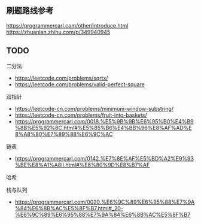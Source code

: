 ## 刷题路线参考
https://programmercarl.com/other/introduce.html
https://zhuanlan.zhihu.com/p/349940945

## TODO
二分法  
- https://leetcode.com/problems/sqrtx/
- https://leetcode.com/problems/valid-perfect-square
  
双指针  
- https://leetcode-cn.com/problems/minimum-window-substring/
- https://leetcode-cn.com/problems/fruit-into-baskets/
- https://programmercarl.com/0018.%E5%9B%9B%E6%95%B0%E4%B9%8B%E5%92%8C.html#%E5%85%B6%E4%BB%96%E8%AF%AD%E8%A8%80%E7%89%88%E6%9C%AC

链表  
- https://programmercarl.com/0142.%E7%8E%AF%E5%BD%A2%E9%93%BE%E8%A1%A8II.html#%E6%80%9D%E8%B7%AF

哈希  


栈与队列  
- https://programmercarl.com/0020.%E6%9C%89%E6%95%88%E7%9A%84%E6%8B%AC%E5%8F%B7.html#_20-%E6%9C%89%E6%95%88%E7%9A%84%E6%8B%AC%E5%8F%B7